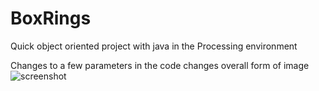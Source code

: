 # BoxRings
Quick object oriented project with java in the Processing environment


Changes to a few parameters in the code changes overall form of image
![screenshot](https://user-images.githubusercontent.com/36753018/60148013-4a53e480-9784-11e9-860a-35118aa393a8.png)
